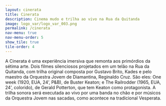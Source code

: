 ```yaml
---
layout: cinerata
title: Cinerata 
description: Cinema mudo e trilha ao vivo na Rua da Quitanda
image: logo_var/logo_var_003.png	
permalink: /cinerata
nav-menu: true
nav-menu-order: 5
show_tile: true
tile-order: 4
---
```


A Cinerata é uma experiência imersiva que remonta aos primórdios da sétima arte. Dois filmes silenciosos projetados em um telão na Rua da Quitanda, com trilha original composta por Gustavo Brito, Kades e pelo maestro da Orquestra Jovem de Diamantina, Reginaldo Cruz. São eles: One week (1920, EUA, 24’, P&B), de Buster Keaton; e The Railrodder (1965, EUA, 24’, colorido), de Gerald Potterton, que tem Keaton como protagonista. 
A trilha sonora será executada ao vivo por uma banda no chão e por músicos da Orquestra Jovem nas sacadas, como acontece na tradicional Vesperata.
